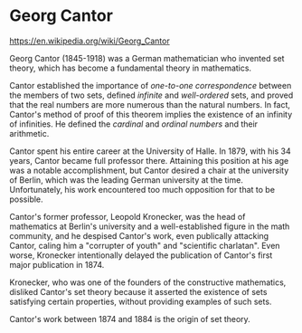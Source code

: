 # Georg Cantor

https://en.wikipedia.org/wiki/Georg_Cantor

Georg Cantor (1845-1918) was a German mathematician who invented set theory, which has become a fundamental theory in mathematics.

Cantor established the importance of *one-to-one correspondence* between the members of two sets, defined *infinite* and *well-ordered* sets, and proved that the real numbers are more numerous than the natural numbers. In fact, Cantor's method of proof of this theorem implies the existence of an infinity of infinities. He defined the *cardinal* and *ordinal numbers* and their arithmetic.


Cantor spent his entire career at the University of Halle. In 1879, with his 34 years, Cantor became full professor there. Attaining this position at his age was a notable accomplishment, but Cantor desired a chair at the university of Berlin, which was the leading German university at the time. Unfortunately, his work encountered too much opposition for that to be possible.

Cantor's former professor, Leopold Kronecker, was the head of mathematics at Berlin's university and a well-established figure in the math community, and he despised Cantor's work, even publically attacking Cantor, caling him a "corrupter of youth" and "scientific charlatan". Even worse, Kronecker intentionally delayed the publication of Cantor's first major publication in 1874.

Kronecker, who was one of the founders of the constructive mathematics, disliked Cantor's set theory because it asserted the existence of sets satisfying certain properties, without providing examples of such sets.

Cantor's work between 1874 and 1884 is the origin of set theory.
